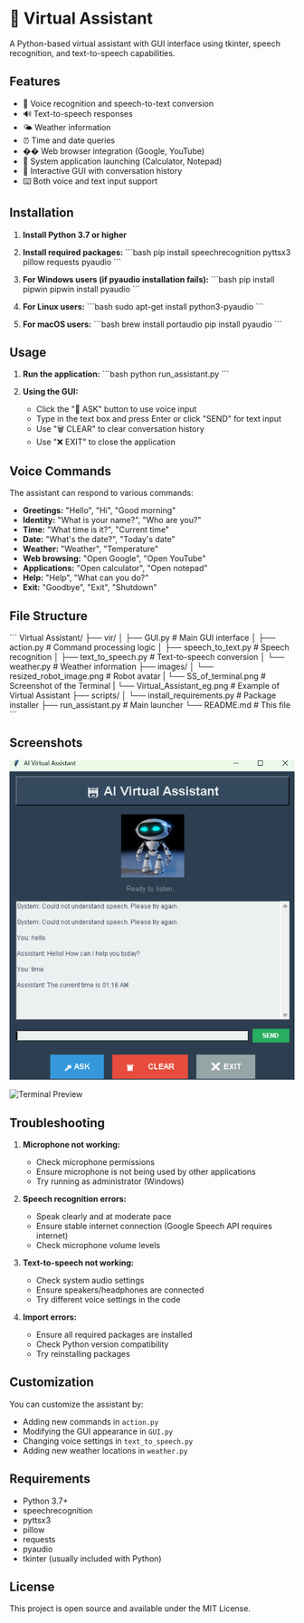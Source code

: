 #  🤖 Virtual Assistant

A Python-based virtual assistant with GUI interface using tkinter, speech recognition, and text-to-speech capabilities.

## Features

- 🎤 Voice recognition and speech-to-text conversion
- 🔊 Text-to-speech responses
- 🌤️ Weather information
- ⏰ Time and date queries
- �� Web browser integration (Google, YouTube)
- 🧮 System application launching (Calculator, Notepad)
- 💬 Interactive GUI with conversation history
- ⌨️ Both voice and text input support

## Installation

1. **Install Python 3.7 or higher**

2. **Install required packages:**
   \`\`\`bash
   pip install speechrecognition pyttsx3 pillow requests pyaudio
   \`\`\`

3. **For Windows users (if pyaudio installation fails):**
   \`\`\`bash
   pip install pipwin
   pipwin install pyaudio
   \`\`\`

4. **For Linux users:**
   \`\`\`bash
   sudo apt-get install python3-pyaudio
   \`\`\`

5. **For macOS users:**
   \`\`\`bash
   brew install portaudio
   pip install pyaudio
   \`\`\`

## Usage

1. **Run the application:**
   \`\`\`bash
   python run_assistant.py
   \`\`\`

2. **Using the GUI:**
   - Click the "🎤 ASK" button to use voice input
   - Type in the text box and press Enter or click "SEND" for text input
   - Use "🗑️ CLEAR" to clear conversation history
   - Use "❌ EXIT" to close the application

## Voice Commands

The assistant can respond to various commands:

- **Greetings:** "Hello", "Hi", "Good morning"
- **Identity:** "What is your name?", "Who are you?"
- **Time:** "What time is it?", "Current time"
- **Date:** "What's the date?", "Today's date"
- **Weather:** "Weather", "Temperature"
- **Web browsing:** "Open Google", "Open YouTube"
- **Applications:** "Open calculator", "Open notepad"
- **Help:** "Help", "What can you do?"
- **Exit:** "Goodbye", "Exit", "Shutdown"

## File Structure

\`\`\`
Virtual Assistant/
├── vir/
│   ├── GUI.py              # Main GUI interface
│   ├── action.py           # Command processing logic
│   ├── speech_to_text.py   # Speech recognition
│   ├── text_to_speech.py   # Text-to-speech conversion
│   └── weather.py          # Weather information
├── images/
│   └── resized_robot_image.png  # Robot avatar
|   └── SS_of_terminal.png  # Screenshot of the Terminal 
|   └── Virtual_Assistant_eg.png  # Example of Virtual Assistant
├── scripts/
│   └── install_requirements.py  # Package installer
├── run_assistant.py        # Main launcher
└── README.md              # This file
\`\`\`

## Screenshots 


![Virtual Assistant ](images/virtual_Assistant_eg.png)

![Terminal Preview](images/SS_of_terminal.png)




## Troubleshooting

1. **Microphone not working:**
   - Check microphone permissions
   - Ensure microphone is not being used by other applications
   - Try running as administrator (Windows)

2. **Speech recognition errors:**
   - Speak clearly and at moderate pace
   - Ensure stable internet connection (Google Speech API requires internet)
   - Check microphone volume levels

3. **Text-to-speech not working:**
   - Check system audio settings
   - Ensure speakers/headphones are connected
   - Try different voice settings in the code

4. **Import errors:**
   - Ensure all required packages are installed
   - Check Python version compatibility
   - Try reinstalling packages

## Customization

You can customize the assistant by:

- Adding new commands in `action.py`
- Modifying the GUI appearance in `GUI.py`
- Changing voice settings in `text_to_speech.py`
- Adding new weather locations in `weather.py`

## Requirements

- Python 3.7+
- speechrecognition
- pyttsx3
- pillow
- requests
- pyaudio
- tkinter (usually included with Python)

## License

This project is open source and available under the MIT License.
